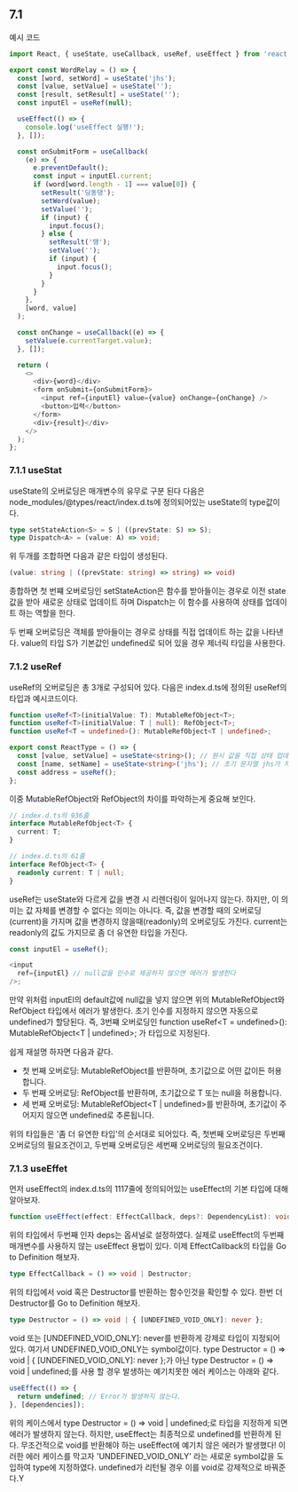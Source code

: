 ## 7.1

예시 코드

```ts
import React, { useState, useCallback, useRef, useEffect } from 'react';

export const WordRelay = () => {
  const [word, setWord] = useState('jhs');
  const [value, setValue] = useState('');
  const [result, setResult] = useState('');
  const inputEl = useRef(null);

  useEffect(() => {
    console.log('useEffect 실행!');
  }, []);

  const onSubmitForm = useCallback(
    (e) => {
      e.preventDefault();
      const input = inputEl.current;
      if (word[word.length - 1] === value[0]) {
        setResult('딩동댕');
        setWord(value);
        setValue('');
        if (input) {
          input.focus();
        } else {
          setResult('땡');
          setValue('');
          if (input) {
            input.focus();
          }
        }
      }
    },
    [word, value]
  );

  const onChange = useCallback((e) => {
    setValue(e.currentTarget.value);
  }, []);

  return (
    <>
      <div>{word}</div>
      <form onSubmit={onSubmitForm}>
        <input ref={inputEl} value={value} onChange={onChange} />
        <button>입력</button>
      </form>
      <div>{result}</div>
    </>
  );
};
```

### 7.1.1 useStat

useState의 오버로딩은 매개변수의 유무로 구분 된다
다음은 node_modules/@types/react/index.d.ts에 정의되어있는 useState의 type값이다.

```ts
type setStateAction<S> = S | ((prevState: S) => S);
type Dispatch<A> = (value: A) => void;
```

위 두개를 조합하면 다음과 같은 타입이 생성된다.

```ts
(value: string | ((prevState: string) => string) => void)
```

종합하면 첫 번쨰 오버로딩인 setStateAction은 함수를 받아들이는 경우로
이전 state값을 받아 새로운 상태로 업데이트 하며 Dispatch는 이 함수를 사용하여 상태를 업데이트 하는 역할을 한다.

두 번째 오버로딩은 객체를 받아들이는 경우로
상태를 직접 업데이트 하는 값을 나타낸다.
value의 타입 S가 기본값인 undefined로 되어 있을 경우 제너릭 타입을 사용한다.

### 7.1.2 useRef

useRef의 오버로딩은 총 3개로 구성되어 있다.
다음은 index.d.ts에 정의된 useRef의 타입과 예시코드이다.

```ts
function useRef<T>(initialValue: T): MutableRefObject<T>;
function useRef<T>(initialValue: T | null): RefObject<T>;
function useRef<T = undefined>(): MutableRefObject<T | undefined>;

export const ReactType = () => {
  const [value, setValue] = useState<string>(); // 원시 값을 직접 상태 업데이트 하므로 두 번쨰 오버로딩 사용
  const [name, setName] = useState<string>('jhs'); // 초기 문자열 jhs가 지정되어 있으므로 useState의 첫 번째 오버로딩 사용
  const address = useRef();
};
```

이중 MutableRefObject와 RefObject의 차이를 파악하는게 중요해 보인다.

```ts
// index.d.ts의 936줄
interface MutableRefObject<T> {
  current: T;
}

// index.d.ts의 61줄
interface RefObject<T> {
  readonly current: T | null;
}
```

useRef는 useState와 다르게 값을 변경 시 리렌더링이 일어나지 않는다.
하지만, 이 의미는 값 자체를 변경할 수 없다는 의미는 아니다. 즉, 값을 변경할 때의 오버로딩(current)을 가지며 값을 변경하지 않을때(readonly)의 오버로딩도 가진다.
current는 readonly의 값도 가지므로 좀 더 유연한 타입을 가진다.

```ts
const inputEl = useRef();

<input
  ref={inputEl} // null값을 인수로 제공하지 않으면 에러가 발생한다
/>;
```

만약 위처럼 inputEl의 default값에 null값을 넣지 않으면 위의 MutableRefObject와 RefObject 타입에서 에러가 발생한다.
초기 인수를 지정하지 않으면 자동으로 undefined가 할당된다. 즉, 3번쨰 오버로딩인 function useRef<T = undefined>(): MutableRefObject<T | undefined>; 가 타입으로 지정된다.

쉽게 재설명 하자면 다음과 같다.

- 첫 번째 오버로딩: MutableRefObject<T>를 반환하며, 초기값으로 어떤 값이든 허용합니다.
- 두 번째 오버로딩: RefObject<T>를 반환하며, 초기값으로 T 또는 null을 허용합니다.
- 세 번째 오버로딩: MutableRefObject<T | undefined>를 반환하며, 초기값이 주어지지 않으면 undefined로 추론됩니다.

위의 타입들은 '좀 더 유연한 타입'의 순서대로 되어있다. 즉, 첫번째 오버로딩은 두번째 오버로딩의 필요조건이고, 두번째 오버로딩은 세번째 오버로딩의 필요조건이다.

### 7.1.3 useEffet

먼저 useEffect의 index.d.ts의 1117줄에 정의되어있는 useEffect의 기본 타입에 대해 알아보자.

```ts
function useEffect(effect: EffectCallback, deps?: DependencyList): void;
```

위의 타입에서 두번째 인자 deps는 옵셔널로 설정하였다. 실제로 useEffect의 두번째 매개변수를 사용하지 않는 useEffect 용법이 있다.
이제 EffectCallback의 타입을 Go to Definition 해보자.

```ts
type EffectCallback = () => void | Destructor;
```

위의 타입에서 void 혹은 Destructor를 반환하는 함수인것을 확인할 수 있다.
한번 더 Destructor를 Go to Definition 해보자.

```ts
type Destructor = () => void | { [UNDEFINED_VOID_ONLY]: never };
```

void 또는 [UNDEFINED_VOID_ONLY]: never를 반환하게 강제로 타입이 지정되어 있다.
여기서 UNDEFINED_VOID_ONLY는 symbol값이다.
type Destructor = () => void | { [UNDEFINED_VOID_ONLY]: never };가 아닌 type Destructor = () => void | undefined;를 사용 할 경우 발생하는 예기치못한 에러 케이스는 아래와 같다.

```ts
useEffect(() => {
  return undefined; // Error가 발생하지 않는다.
}, [dependencies]);
```

위의 케이스에서 type Destructor = () => void | undefined;로 타입을 지정하게 되면 에러가 발생하지 않는다.
하지만, useEffect는 최종적으로 undefined를 반환하게 된다. 무조건적으로 void를 반환해야 하는 useEffect에 예기치 않은 에러가 발생했다!
이러한 에러 케이스를 막고자 'UNDEFINED_VOID_ONLY' 라는 새로운 symbol값을 도입하여 type에 지정하였다. undefined가 리턴될 경우 이를 void로 강제적으로 바꿔준다.Y
